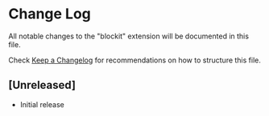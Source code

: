 # Change Log

All notable changes to the "blockit" extension will be documented in this file.

Check [Keep a Changelog](http://keepachangelog.com/) for recommendations on how to structure this file.

## [Unreleased]

- Initial release